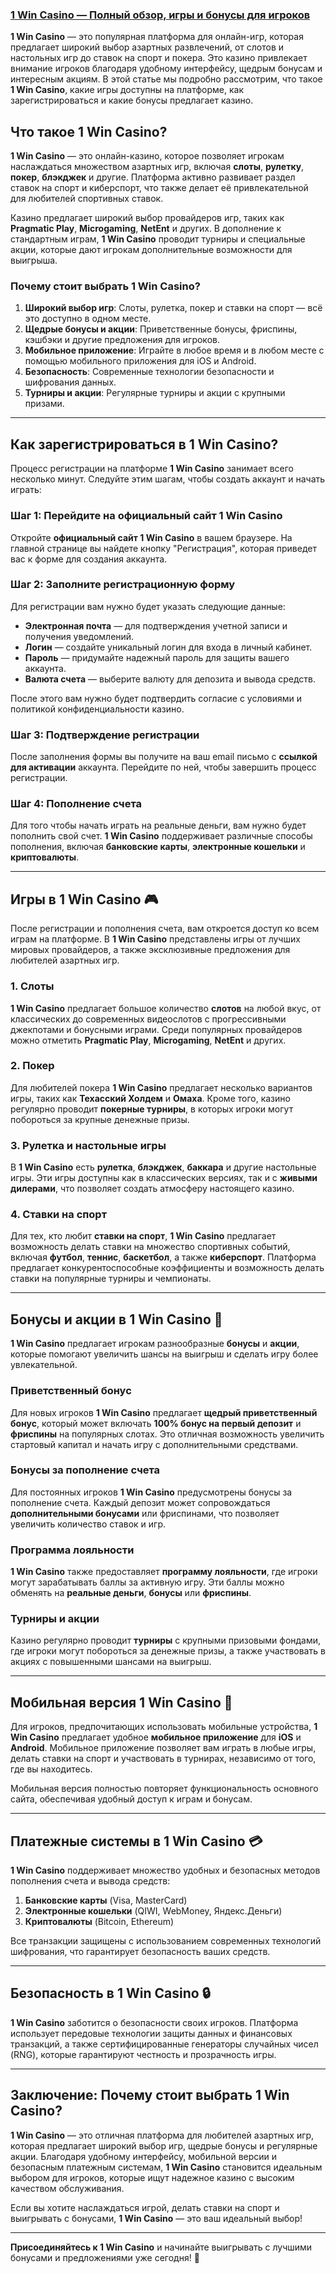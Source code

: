 ### [1 Win Casino — Полный обзор, игры и бонусы для игроков](https://1wowei.xyz/casino/list?open=register#btg2)

**1 Win Casino** — это популярная платформа для онлайн-игр, которая предлагает широкий выбор азартных развлечений, от слотов и настольных игр до ставок на спорт и покера. Это казино привлекает внимание игроков благодаря удобному интерфейсу, щедрым бонусам и интересным акциям. В этой статье мы подробно рассмотрим, что такое **1 Win Casino**, какие игры доступны на платформе, как зарегистрироваться и какие бонусы предлагает казино.

## Что такое 1 Win Casino?

**1 Win Casino** — это онлайн-казино, которое позволяет игрокам наслаждаться множеством азартных игр, включая **слоты**, **рулетку**, **покер**, **блэкджек** и другие. Платформа активно развивает раздел ставок на спорт и киберспорт, что также делает её привлекательной для любителей спортивных ставок.

Казино предлагает широкий выбор провайдеров игр, таких как **Pragmatic Play**, **Microgaming**, **NetEnt** и других. В дополнение к стандартным играм, **1 Win Casino** проводит турниры и специальные акции, которые дают игрокам дополнительные возможности для выигрыша.

### Почему стоит выбрать 1 Win Casino?

1. **Широкий выбор игр**: Слоты, рулетка, покер и ставки на спорт — всё это доступно в одном месте.
2. **Щедрые бонусы и акции**: Приветственные бонусы, фриспины, кэшбэки и другие предложения для игроков.
3. **Мобильное приложение**: Играйте в любое время и в любом месте с помощью мобильного приложения для iOS и Android.
4. **Безопасность**: Современные технологии безопасности и шифрования данных.
5. **Турниры и акции**: Регулярные турниры и акции с крупными призами.

***

## Как зарегистрироваться в 1 Win Casino?

Процесс регистрации на платформе **1 Win Casino** занимает всего несколько минут. Следуйте этим шагам, чтобы создать аккаунт и начать играть:

### Шаг 1: Перейдите на официальный сайт 1 Win Casino

Откройте **официальный сайт 1 Win Casino** в вашем браузере. На главной странице вы найдете кнопку "Регистрация", которая приведет вас к форме для создания аккаунта.

### Шаг 2: Заполните регистрационную форму

Для регистрации вам нужно будет указать следующие данные:

* **Электронная почта** — для подтверждения учетной записи и получения уведомлений.
* **Логин** — создайте уникальный логин для входа в личный кабинет.
* **Пароль** — придумайте надежный пароль для защиты вашего аккаунта.
* **Валюта счета** — выберите валюту для депозита и вывода средств.

После этого вам нужно будет подтвердить согласие с условиями и политикой конфиденциальности казино.

### Шаг 3: Подтверждение регистрации

После заполнения формы вы получите на ваш email письмо с **ссылкой для активации** аккаунта. Перейдите по ней, чтобы завершить процесс регистрации.

### Шаг 4: Пополнение счета

Для того чтобы начать играть на реальные деньги, вам нужно будет пополнить свой счет. **1 Win Casino** поддерживает различные способы пополнения, включая **банковские карты**, **электронные кошельки** и **криптовалюты**.

***

## Игры в 1 Win Casino 🎮

После регистрации и пополнения счета, вам откроется доступ ко всем играм на платформе. В **1 Win Casino** представлены игры от лучших мировых провайдеров, а также эксклюзивные предложения для любителей азартных игр.

### 1. **Слоты**

**1 Win Casino** предлагает большое количество **слотов** на любой вкус, от классических до современных видеослотов с прогрессивными джекпотами и бонусными играми. Среди популярных провайдеров можно отметить **Pragmatic Play**, **Microgaming**, **NetEnt** и других.

### 2. **Покер**

Для любителей покера **1 Win Casino** предлагает несколько вариантов игры, таких как **Техасский Холдем** и **Омаха**. Кроме того, казино регулярно проводит **покерные турниры**, в которых игроки могут побороться за крупные денежные призы.

### 3. **Рулетка и настольные игры**

В **1 Win Casino** есть **рулетка**, **блэкджек**, **баккара** и другие настольные игры. Эти игры доступны как в классических версиях, так и с **живыми дилерами**, что позволяет создать атмосферу настоящего казино.

### 4. **Ставки на спорт**

Для тех, кто любит **ставки на спорт**, **1 Win Casino** предлагает возможность делать ставки на множество спортивных событий, включая **футбол**, **теннис**, **баскетбол**, а также **киберспорт**. Платформа предлагает конкурентоспособные коэффициенты и возможность делать ставки на популярные турниры и чемпионаты.

***

## Бонусы и акции в 1 Win Casino 🎁

**1 Win Casino** предлагает игрокам разнообразные **бонусы** и **акции**, которые помогают увеличить шансы на выигрыш и сделать игру более увлекательной.

### Приветственный бонус

Для новых игроков **1 Win Casino** предлагает **щедрый приветственный бонус**, который может включать **100% бонус на первый депозит** и **фриспины** на популярных слотах. Это отличная возможность увеличить стартовый капитал и начать игру с дополнительными средствами.

### Бонусы за пополнение счета

Для постоянных игроков **1 Win Casino** предусмотрены бонусы за пополнение счета. Каждый депозит может сопровождаться **дополнительными бонусами** или фриспинами, что позволяет увеличить количество ставок и игр.

### Программа лояльности

**1 Win Casino** также предоставляет **программу лояльности**, где игроки могут зарабатывать баллы за активную игру. Эти баллы можно обменять на **реальные деньги**, **бонусы** или **фриспины**.

### Турниры и акции

Казино регулярно проводит **турниры** с крупными призовыми фондами, где игроки могут побороться за денежные призы, а также участвовать в акциях с повышенными шансами на выигрыш.

***

## Мобильная версия 1 Win Casino 📱

Для игроков, предпочитающих использовать мобильные устройства, **1 Win Casino** предлагает удобное **мобильное приложение** для **iOS** и **Android**. Мобильное приложение позволяет вам играть в любые игры, делать ставки на спорт и участвовать в турнирах, независимо от того, где вы находитесь.

Мобильная версия полностью повторяет функциональность основного сайта, обеспечивая удобный доступ к играм и бонусам.

***

## Платежные системы в 1 Win Casino 💳

**1 Win Casino** поддерживает множество удобных и безопасных методов пополнения счета и вывода средств:

1. **Банковские карты** (Visa, MasterCard)
2. **Электронные кошельки** (QIWI, WebMoney, Яндекс.Деньги)
3. **Криптовалюты** (Bitcoin, Ethereum)

Все транзакции защищены с использованием современных технологий шифрования, что гарантирует безопасность ваших средств.

***

## Безопасность в 1 Win Casino 🔒

**1 Win Casino** заботится о безопасности своих игроков. Платформа использует передовые технологии защиты данных и финансовых транзакций, а также сертифицированные генераторы случайных чисел (RNG), которые гарантируют честность и прозрачность игры.

***

## Заключение: Почему стоит выбрать 1 Win Casino?

**1 Win Casino** — это отличная платформа для любителей азартных игр, которая предлагает широкий выбор игр, щедрые бонусы и регулярные акции. Благодаря удобному интерфейсу, мобильной версии и безопасным платежным системам, **1 Win Casino** становится идеальным выбором для игроков, которые ищут надежное казино с высоким качеством обслуживания.

Если вы хотите наслаждаться игрой, делать ставки на спорт и выигрывать с бонусами, **1 Win Casino** — это ваш идеальный выбор!

***

**Присоединяйтесь к 1 Win Casino** и начинайте выигрывать с лучшими бонусами и предложениями уже сегодня! 🎉
